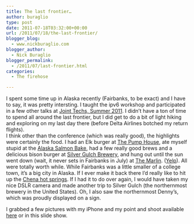 ```yaml
---
title: The last frontier…
author: buraglio
type: post
date: 2011-07-18T03:32:00+00:00
url: /2011/07/18/the-last-frontier/
blogger_blog:
  - www.nickburaglio.com
blogger_author:
  - Nick Buraglio
blogger_permalink:
  - /2011/07/last-frontier.html
categories:
  - The firehose

---
```

I spent some time up in Alaska recently (Fairbanks, to be exact) and I have to say, it was pretty intersting. I taught the ipv6 workshop and participated in a few other talks at [Joint Techs, Summer 2011][1]. I didn&#8217;t have a ton of time to spend all around the last frontier, but I did get to do a bit of light hiking and exploring on my last day there (before Delta Airlines botched my return flights).   
I think other than the conference (which was really good), the highlights were certainly the food. I had an Elk burger at [The Pump House][2], ate myself stupid at the [Alaska Salmon Bake][3], had a few really good brews and a delicious bison burger at [Silver Gulch Brewery][4], and hung out until the sun went down (wait, it never sets in Fairbanks in July) at [The Marlin][5]. ([Yelp][6]). All were totally worth while. While Fairbanks was a little smaller of a college town, it&#8217;s a big city in Alaska. If I ever make it back there I&#8217;d really like to hit up the [Chena hot springs][7]. If I had it to do over again, I would have taken my nice DSLR camera and made another trip to Silver Gulch (the northernmost brewery in the United States). Oh, I also saw the northernmost Denny&#8217;s, which was proudly displayed on a sign. 

I grabbed a few pictures with my iPhone and my point and shoot available [here][8] or in this slide show.

 [1]: http://events.internet2.edu/2011/jt-uaf/
 [2]: http://www.pumphouse.com/
 [3]: http://www.akvisit.com/salmon.html
 [4]: http://www.silvergulch.com/
 [5]: http://www.myspace.com/marlinfairbanks
 [6]: http://www.yelp.com/biz/the-marlin-fairbanks
 [7]: http://www.chenahotsprings.com/
 [8]: http://www.flickr.com/photos/buraglio/sets/72157627095838577/